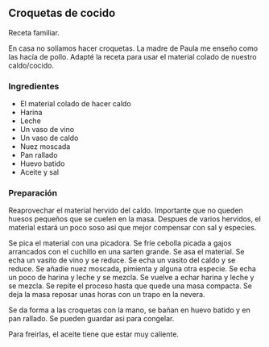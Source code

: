 ## Croquetas de cocido

Receta familiar.

En casa no solíamos hacer croquetas.
La madre de Paula me enseño como las hacía de pollo.
Adapté la receta para usar el material colado de 
nuestro caldo/cocido.

### Ingredientes

- El material colado de hacer caldo
- Harina
- Leche
- Un vaso de vino
- Un vaso de caldo
- Nuez moscada
- Pan rallado
- Huevo batido
- Aceite y sal

### Preparación

Reaprovechar el material hervido del caldo.
Importante que no queden huesos pequeños que se cuelen en la masa.
Despues de varios hervidos, el material estará un poco soso asi que mejor compensar con sal y especies.

Se pica el material con una picadora.
Se fríe cebolla picada a gajos arrancados con el cuchillo en una sarten grande.
Se asa el material.
Se echa un vasito de vino y se reduce.
Se echa un vasito del caldo y se reduce.
Se añadie nuez moscada, pimienta y alguna otra especie.
Se echa un poco de harina y leche y se mezcla.
Se vuelve a echar harina y leche y se mezcla.
Se repite el proceso hasta que quede una masa compacta.
Se deja la masa reposar unas horas con un trapo en la nevera.

Se da forma a las croquetas con la mano, se bañan en huevo batido
y en pan rallado.
Se pueden guardar asi para congelar.

Para freirlas, el aceite tiene que estar muy caliente.






